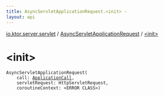 ```yaml
---
title: AsyncServletApplicationRequest.<init> - 
layout: api
---
```


<div class='api-docs-breadcrumbs'><a href="../index.html">io.ktor.server.servlet</a> / <a href="index.html">AsyncServletApplicationRequest</a> / <a href="./-init-.html">&lt;init&gt;</a></div>

# &lt;init&gt;

<div class="signature"><code><span class="identifier">AsyncServletApplicationRequest</span><span class="symbol">(</span><br/>&nbsp;&nbsp;&nbsp;&nbsp;<span class="parameterName" id="io.ktor.server.servlet.AsyncServletApplicationRequest$<init>(io.ktor.application.ApplicationCall, javax.servlet.http.HttpServletRequest, )/call">call</span><span class="symbol">:</span>&nbsp;<a href="../../io.ktor.application/-application-call/index.html"><span class="identifier">ApplicationCall</span></a><span class="symbol">, </span><br/>&nbsp;&nbsp;&nbsp;&nbsp;<span class="parameterName" id="io.ktor.server.servlet.AsyncServletApplicationRequest$<init>(io.ktor.application.ApplicationCall, javax.servlet.http.HttpServletRequest, )/servletRequest">servletRequest</span><span class="symbol">:</span>&nbsp;<span class="identifier">HttpServletRequest</span><span class="symbol">, </span><br/>&nbsp;&nbsp;&nbsp;&nbsp;<span class="parameterName" id="io.ktor.server.servlet.AsyncServletApplicationRequest$<init>(io.ktor.application.ApplicationCall, javax.servlet.http.HttpServletRequest, )/coroutineContext">coroutineContext</span><span class="symbol">:</span>&nbsp;<span class="identifier">&lt;ERROR CLASS&gt;</span><span class="symbol">)</span></code></div>

